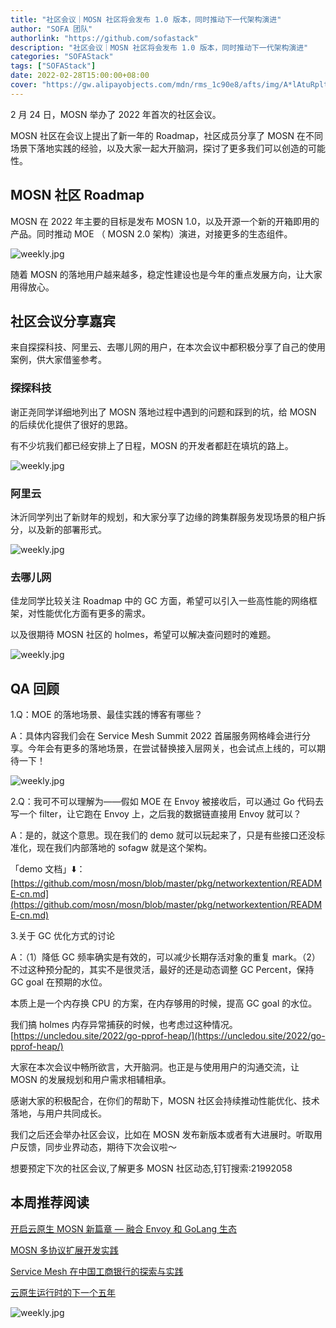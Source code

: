 ```yaml
---
title: "社区会议｜MOSN 社区将会发布 1.0 版本，同时推动下一代架构演进"
author: "SOFA 团队"
authorlink: "https://github.com/sofastack"
description: "社区会议｜MOSN 社区将会发布 1.0 版本，同时推动下一代架构演进"
categories: "SOFAStack"
tags: ["SOFAStack"]
date: 2022-02-28T15:00:00+08:00
cover: "https://gw.alipayobjects.com/mdn/rms_1c90e8/afts/img/A*lAtuRplti7AAAAAAAAAAAAAAARQnAQ"
---
```


2 月 24 日，MOSN 举办了 2022 年首次的社区会议。

MOSN 社区在会议上提出了新一年的 Roadmap，社区成员分享了 MOSN 在不同场景下落地实践的经验，以及大家一起大开脑洞，探讨了更多我们可以创造的可能性。

## MOSN 社区 Roadmap

MOSN 在 2022 年主要的目标是发布 MOSN 1.0，以及开源一个新的开箱即用的产品。同时推动 MOE （ MOSN 2.0 架构）演进，对接更多的生态组件。

![weekly.jpg](https://gw.alipayobjects.com/mdn/rms_1c90e8/afts/img/A*Ixb6RJN2vcQAAAAAAAAAAAAAARQnAQ)

随着 MOSN 的落地用户越来越多，稳定性建设也是今年的重点发展方向，让大家用得放心。

## 社区会议分享嘉宾

来自探探科技、阿里云、去哪儿网的用户，在本次会议中都积极分享了自己的使用案例，供大家借鉴参考。

### 探探科技

谢正尧同学详细地列出了 MOSN 落地过程中遇到的问题和踩到的坑，给 MOSN 的后续优化提供了很好的思路。

有不少坑我们都已经安排上了日程，MOSN 的开发者都赶在填坑的路上。

![weekly.jpg](https://gw.alipayobjects.com/mdn/rms_1c90e8/afts/img/A*DQpOQouC6vQAAAAAAAAAAAAAARQnAQ)

### 阿里云

沐沂同学列出了新财年的规划，和大家分享了边缘的跨集群服务发现场景的租户拆分，以及新的部署形式。

![weekly.jpg](https://gw.alipayobjects.com/mdn/rms_1c90e8/afts/img/A*qCmcSYa11wYAAAAAAAAAAAAAARQnAQ)

### 去哪儿网

佳龙同学比较关注 Roadmap 中的 GC 方面，希望可以引入一些高性能的网络框架，对性能优化方面有更多的需求。

以及很期待 MOSN 社区的 holmes，希望可以解决查问题时的难题。

![weekly.jpg](https://gw.alipayobjects.com/mdn/rms_1c90e8/afts/img/A*OdzYSrl4So4AAAAAAAAAAAAAARQnAQ)

## QA 回顾

1.Q：MOE 的落地场景、最佳实践的博客有哪些？

A：具体内容我们会在 Service Mesh Summit 2022 首届服务网格峰会进行分享。今年会有更多的落地场景，在尝试替换接入层网关，也会试点上线的，可以期待一下！

![weekly.jpg](https://gw.alipayobjects.com/mdn/rms_1c90e8/afts/img/A*VIqdR54MUsoAAAAAAAAAAAAAARQnAQ)

2.Q：我可不可以理解为——假如 MOE 在 Envoy 被接收后，可以通过 Go 代码去写一个 filter，让它跑在 Envoy 上，之后我的数据链直接用 Envoy 就可以？

A：是的，就这个意思。现在我们的 demo 就可以玩起来了，只是有些接口还没标准化，现在我们内部落地的 sofagw 就是这个架构。

「demo 文档」⬇️：
[https://github.com/mosn/mosn/blob/master/pkg/networkextention/README-cn.md](https://github.com/mosn/mosn/blob/master/pkg/networkextention/README-cn.md)

3.关于 GC 优化方式的讨论 

A：（1）降低 GC 频率确实是有效的，可以减少长期存活对象的重复 mark。（2）不过这种预分配的，其实不是很灵活，最好的还是动态调整 GC Percent，保持 GC goal 在预期的水位。

本质上是一个内存换 CPU 的方案，在内存够用的时候，提高 GC goal 的水位。

我们搞 holmes 内存异常捕获的时候，也考虑过这种情况。[https://uncledou.site/2022/go-pprof-heap/](https://uncledou.site/2022/go-pprof-heap/)

大家在本次会议中畅所欲言，大开脑洞。也正是与使用用户的沟通交流，让 MOSN 的发展规划和用户需求相辅相承。  

感谢大家的积极配合，在你们的帮助下，MOSN 社区会持续推动性能优化、技术落地，与用户共同成长。

我们之后还会举办社区会议，比如在 MOSN 发布新版本或者有大进展时。听取用户反馈，同步业界动态，期待下次会议啦～

想要预定下次的社区会议,了解更多 MOSN 社区动态,钉钉搜索:21992058

## 本周推荐阅读

[开启云原生 MOSN 新篇章 — 融合 Envoy 和 GoLang 生态](https://mp.weixin.qq.com/s?__biz=MzUzMzU5Mjc1Nw==&mid=2247490185&idx=1&sn=cfc301e20a1ae5d0754fab3f05ea094a&chksm=faa0f553cdd77c450bf3c8e34cf3c27c3bbd89092ff30e6ae6b2631953c4886086172a37cb48&scene=21)

[MOSN 多协议扩展开发实践](https://mp.weixin.qq.com/s?__biz=MzUzMzU5Mjc1Nw==&mid=2247488899&idx=1&sn=5558ae0a0c23615b2770a13a39663bb3&chksm=faa0fa59cdd7734f35bea5491e364cb1d90a7b9c2c129502da0a765817602d228660b8fbba20&scene=21)

[Service Mesh 在中国工商银行的探索与实践](https://mp.weixin.qq.com/s?__biz=MzUzMzU5Mjc1Nw==&mid=2247499122&idx=1&sn=9733d1c015e7b0e8e64bd5cf44118b10&chksm=faa312a8cdd49bbec97612e9756ef4372c446c410518a04bd0ae990a60fea9b8e78025e60c6d&scene=21#wechat_redirect)

[云原生运行时的下一个五年](https://mp.weixin.qq.com/s?__biz=MzUzMzU5Mjc1Nw==&mid=2247498935&idx=1&sn=7b9976f41a35eba7db6025ff42ba7086&chksm=faa3136dcdd49a7b67baf40f78cf50cbd45d560a249d2d94af85af9fb9cf63b9e7be59f3dcc8&scene=21#wechat_redirect)

![weekly.jpg](https://gw.alipayobjects.com/mdn/rms_1c90e8/afts/img/A*tvfDQLxTbsgAAAAAAAAAAAAAARQnAQ)
